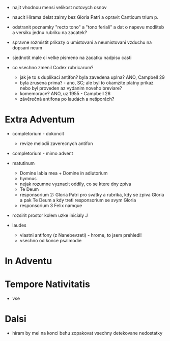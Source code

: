 * najit vhodnou mensi velikost notovych osnov
* naucit Hirama delat zalmy bez Gloria Patri a opravit Canticum trium p.
* odstranit poznamky "recto tono" a "tono feriali" a dat o napevu modliteb a versiku jednu rubriku na zacatek?
* spravne rozmistit prikazy o umistovani a neumistovani vzduchu na dopsani neum
* sjednotit male ci velke pismeno na zacatku nadpisu casti


* co vsechno zmenil Codex rubricarum?
  * jak je to s duplikaci antifon? byla zavedena uplna? ANO, Campbell 29
  * byla zrusena prima? - ano, SC; ale byl to okamzite platny prikaz nebo byl proveden az vydanim noveho breviare?
  * komemorace? ANO, uz 1955 - Campbell 26
  * závěrečná antifona po laudách a nešporách?

# Extra Adventum

* completorium - dokoncit
  * revize melodii zaverecnych antifon
* completorium - mimo advent

* matutinum
  * Domine labia mea + Domine in adiutorium
  * hymnus
  * nejak rozumne vyznacit oddily, co se ktere dny zpiva
  * Te Deum
  * responsorium 2: Gloria Patri pro svatky a rubrika, kdy se zpiva Gloria a pak Te Deum a kdy treti responsorium se svym Gloria
  * responsorium 3 Felix namque
  
* rozsirit prostor kolem uzke inicialy J

* laudes
  * vlastni antifony (z Nanebevzeti) - hrome, to jsem prehledl!
  * vsechno od konce psalmodie

# In Adventu

# Tempore Nativitatis

* vse

# Dalsi

* hiram by mel na konci behu zopakovat vsechny detekovane nedostatky
